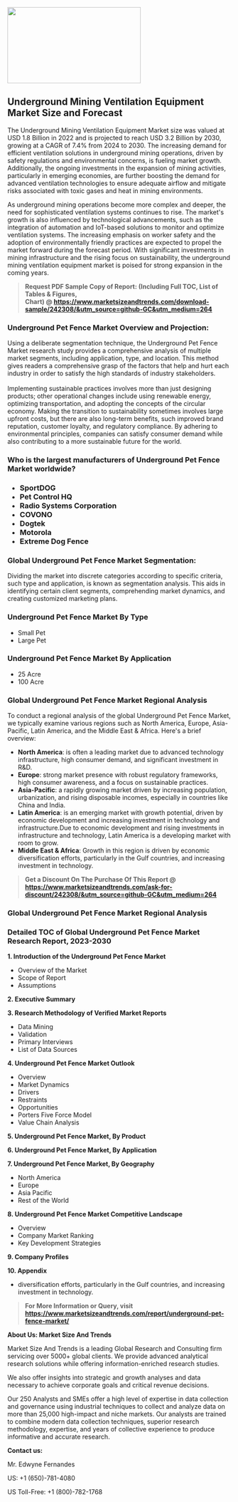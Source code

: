 <p><img class="alignnone size-medium wp-image-20088" src="https://ffe5etoiles.com/wp-content/uploads/2024/12/MST1-300x171.png" alt="" width="300" height="171" /></p><h2>Underground Mining Ventilation Equipment Market Size and Forecast</h2><p>The Underground Mining Ventilation Equipment Market size was valued at USD 1.8 Billion in 2022 and is projected to reach USD 3.2 Billion by 2030, growing at a CAGR of 7.4% from 2024 to 2030. The increasing demand for efficient ventilation solutions in underground mining operations, driven by safety regulations and environmental concerns, is fueling market growth. Additionally, the ongoing investments in the expansion of mining activities, particularly in emerging economies, are further boosting the demand for advanced ventilation technologies to ensure adequate airflow and mitigate risks associated with toxic gases and heat in mining environments.</p><p>As underground mining operations become more complex and deeper, the need for sophisticated ventilation systems continues to rise. The market's growth is also influenced by technological advancements, such as the integration of automation and IoT-based solutions to monitor and optimize ventilation systems. The increasing emphasis on worker safety and the adoption of environmentally friendly practices are expected to propel the market forward during the forecast period. With significant investments in mining infrastructure and the rising focus on sustainability, the underground mining ventilation equipment market is poised for strong expansion in the coming years.</p></p><blockquote id="" class=""><strong>Request PDF Sample Copy of Report: (Including Full TOC, List of Tables &amp; Figures, Chart)&nbsp;@&nbsp;<strong><a href="https://www.marketsizeandtrends.com/download-sample/242308/&utm_source=github-GC&utm_medium=264" target="_blank">https://www.marketsizeandtrends.com/download-sample/242308/&utm_source=github-GC&utm_medium=264</a></strong></strong></blockquote><h3 id="" class="">Underground Pet Fence Market&nbsp;Overview and Projection:</h3><p id="" class="">Using a deliberate segmentation technique, the Underground Pet Fence Market research study provides a comprehensive analysis of multiple market segments, including application, type, and location. This method gives readers a comprehensive grasp of the factors that help and hurt each industry in order to satisfy the high standards of industry stakeholders. <br /> <br />Implementing sustainable practices involves more than just designing products; other operational changes include using renewable energy, optimizing transportation, and adopting the concepts of the circular economy. Making the transition to sustainability sometimes involves large upfront costs, but there are also long-term benefits, such improved brand reputation, customer loyalty, and regulatory compliance. By adhering to environmental principles, companies can satisfy consumer demand while also contributing to a more sustainable future for the world.</p><h3 id="" class="">Who is the largest manufacturers of&nbsp;Underground Pet Fence Market worldwide?</h3><h3 class=""><p><ul><li>SportDOG </li><li> Pet Control HQ </li><li> Radio Systems Corporation </li><li> COVONO </li><li> Dogtek </li><li> Motorola </li><li> Extreme Dog Fence</li></ul></p></h3><h3 id="" class="">Global&nbsp;Underground Pet Fence Market Segmentation:</h3><p id="" class="">Dividing the market into discrete categories according to specific criteria, such type and application, is known as segmentation analysis. This aids in identifying certain client segments, comprehending market dynamics, and creating customized marketing plans.</p><h3 id="" class="">Underground Pet Fence Market&nbsp;By Type</h3><p><p><ul><li>Small Pet</li><li> Large Pet</p></li></ul></p></p><h3 id="" class="">Underground Pet Fence Market&nbsp;By Application</h3><p class=""><p><ul><li>25 Acre</li><li> 100 Acre</li></ul></p></p><h3 id="" class="">Global Underground Pet Fence Market Regional Analysis</h3><p id="" class="">To conduct a regional analysis of the global Underground Pet Fence Market, we typically examine various regions such as North America, Europe, Asia-Pacific, Latin America, and the Middle East &amp; Africa. Here's a brief overview:</p><ul><li><strong>North America</strong>: is often a leading market due to advanced technology infrastructure, high consumer demand, and significant investment in R&amp;D.</li><li><strong>Europe</strong>: strong market presence with robust regulatory frameworks, high consumer awareness, and a focus on sustainable practices.</li><li><strong>Asia-Pacific</strong>: a rapidly growing market driven by increasing population, urbanization, and rising disposable incomes, especially in countries like China and India.</li><li><strong>Latin America</strong>: is an emerging market with growth potential, driven by economic development and increasing investment in technology and infrastructure.Due to economic development and rising investments in infrastructure and technology, Latin America is a developing market with room to grow.</li><li><strong>Middle East &amp; Africa</strong>: Growth in this region is driven by economic diversification efforts, particularly in the Gulf countries, and increasing investment in technology.</li></ul><blockquote id="" class=""><strong>Get a Discount On The Purchase Of This Report @ <strong><a href="https://www.marketsizeandtrends.com/ask-for-discount/242308/&utm_source=github-GC&utm_medium=264" target="_blank">https://www.marketsizeandtrends.com/ask-for-discount/242308/&utm_source=github-GC&utm_medium=264</a></strong></strong></blockquote><h3 id="" class="">Global Underground Pet Fence Market Regional Analysis</h3><h3 id="" class="">Detailed TOC of Global Underground Pet Fence Market Research Report, 2023-2030</h3><p id="" class=""><strong>1. Introduction of the Underground Pet Fence Market</strong></p><ul><li>Overview of the Market</li><li>Scope of Report</li><li>Assumptions</li></ul><p id="" class=""><strong>2. Executive Summary</strong></p><p id="" class=""><strong>3. Research Methodology of Verified Market Reports</strong></p><ul><li>Data Mining</li><li>Validation</li><li>Primary Interviews</li><li>List of Data Sources</li></ul><p id="" class=""><strong>4. Underground Pet Fence Market Outlook</strong></p><ul><li>Overview</li><li>Market Dynamics</li><li>Drivers</li><li>Restraints</li><li>Opportunities</li><li>Porters Five Force Model</li><li>Value Chain Analysis</li></ul><p id="" class=""><strong>5. Underground Pet Fence Market, By Product</strong></p><p id="" class=""><strong>6. Underground Pet Fence Market, By Application</strong></p><p id="" class=""><strong>7. Underground Pet Fence Market, By Geography</strong></p><ul><li>North America</li><li>Europe</li><li>Asia Pacific</li><li>Rest of the World</li></ul><p id="" class=""><strong>8. Underground Pet Fence Market Competitive Landscape</strong></p><ul><li>Overview</li><li>Company Market Ranking</li><li>Key Development Strategies</li></ul><p id="" class=""><strong>9. Company Profiles</strong></p><p id="" class=""><strong>10. Appendix</strong></p><ul><li>diversification efforts, particularly in the Gulf countries, and increasing investment in technology.</li></ul><blockquote id="" class=""><strong>For More Information or Query, visit <strong><strong><a href="https://www.marketsizeandtrends.com/report/underground-pet-fence-market/" target="_blank">https://www.marketsizeandtrends.com/report/underground-pet-fence-market/</a></strong></strong></strong></blockquote><p id="" class=""><strong>About Us: Market Size And Trends</strong></p><p id="" class="">Market Size And Trends is a leading Global Research and Consulting firm servicing over 5000+ global clients. We provide advanced analytical research solutions while offering information-enriched research studies.</p><p id="" class="">We also offer insights into strategic and growth analyses and data necessary to achieve corporate goals and critical revenue decisions.</p><p id="" class="">Our 250 Analysts and SMEs offer a high level of expertise in data collection and governance using industrial techniques to collect and analyze data on more than 25,000 high-impact and niche markets. Our analysts are trained to combine modern data collection techniques, superior research methodology, expertise, and years of collective experience to produce informative and accurate research.</p><p id="" class=""><strong>Contact us:</strong></p><p id="" class="">Mr. Edwyne Fernandes</p><p id="" class="">US: +1 (650)-781-4080</p><p id="" class="">US Toll-Free: +1 (800)-782-1768</p>
